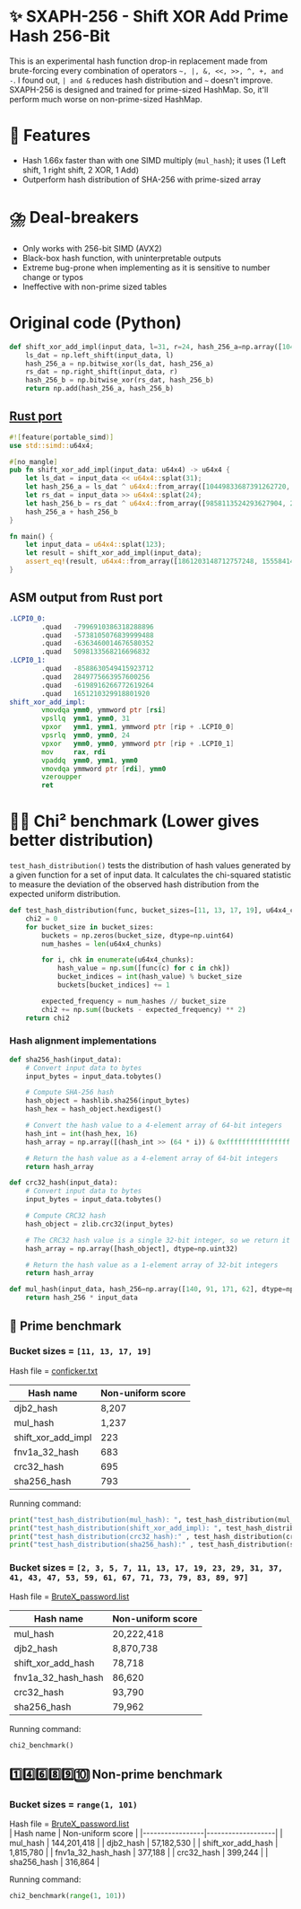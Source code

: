 # ✨ SXAPH-256 - Shift XOR Add Prime Hash 256-Bit
This is an experimental hash function drop-in replacement made from brute-forcing every combination of operators `~, |, &, <<, >>, ^, +, and -`. I found out, `| and &` reduces hash distribution and `~` doesn't improve. SXAPH-256 is designed and trained for prime-sized HashMap. So, it'll perform much worse on non-prime-sized HashMap.

# 🌟 Features
- Hash 1.66x faster than with one SIMD multiply (`mul_hash`); it uses (1 Left shift, 1 right shift, 2 XOR, 1 Add)
- Outperform hash distribution of SHA-256 with prime-sized array

# ⛈️ Deal-breakers
- Only works with 256-bit SIMD (AVX2)
- Black-box hash function, with uninterpretable outputs
- Extreme bug-prone when implementing as it is sensitive to number change or typos
- Ineffective with non-prime sized tables

# Original code (Python)
```py
def shift_xor_add_impl(input_data, l=31, r=24, hash_256_a=np.array([10449833687391262720, 12708638996869552128, 12083284059032971264, 5098133568216696832], dtype=np.uint64), hash_256_b=np.array([9858113524293627904, 2849775663957600256, 12247827806936932352, 1651210329918801920], dtype=np.uint64)):
	ls_dat = np.left_shift(input_data, l)
	hash_256_a = np.bitwise_xor(ls_dat, hash_256_a)
	rs_dat = np.right_shift(input_data, r)
	hash_256_b = np.bitwise_xor(rs_dat, hash_256_b)
	return np.add(hash_256_a, hash_256_b)
```

## [Rust port](https://godbolt.org/#g:!((g:!((g:!((h:codeEditor,i:(filename:'1',fontScale:14,fontUsePx:'0',j:1,lang:rust,selection:(endColumn:1,endLineNumber:18,positionColumn:1,positionLineNumber:18,selectionStartColumn:1,selectionStartLineNumber:1,startColumn:1,startLineNumber:1),source:'%23!!%5Bfeature(portable_simd)%5D%0Ause+std::simd::u64x4%3B%0A%0A%23%5Bno_mangle%5D%0Apub+fn+shift_xor_add_impl(input_data:+u64x4)+-%3E+u64x4+%7B%0A++++let+ls_dat+%3D+input_data+%3C%3C+u64x4::splat(31)%3B%0A++++let+hash_256_a+%3D+ls_dat+%5E+u64x4::from_array(%5B10449833687391262720,+12708638996869552128,+12083284059032971264,+5098133568216696832%5D)%3B%0A++++let+rs_dat+%3D+input_data+%3E%3E+u64x4::splat(24)%3B%0A++++let+hash_256_b+%3D+rs_dat+%5E+u64x4::from_array(%5B9858113524293627904,+2849775663957600256,+12247827806936932352,+1651210329918801920%5D)%3B%0A++++hash_256_a+%2B+hash_256_b%0A%7D%0A%0Afn+main()+%7B%0A++++let+input_data+%3D+u64x4::splat(123)%3B%0A++++let+result+%3D+shift_xor_add_impl(input_data)%3B%0A++++assert_eq!!(result,+u64x4::from_array(%5B1861203148712757248,+15558414740284047360,+5884367880307181568,+6749343681239650304%5D))%3B%0A%7D%0A'),l:'5',n:'1',o:'Rust+source+%231',t:'0')),k:33.333333333333336,l:'4',n:'0',o:'',s:0,t:'0'),(g:!((h:compiler,i:(compiler:nightly,filters:(b:'0',binary:'1',binaryObject:'1',commentOnly:'0',debugCalls:'1',demangle:'0',directives:'0',execute:'0',intel:'0',libraryCode:'1',trim:'1',verboseDemangling:'0'),flagsViewOpen:'1',fontScale:14,fontUsePx:'0',j:1,lang:rust,libs:!(),options:'-C+opt-level%3D2+-C+target-feature%3D%2Bavx2,%2Bfma',overrides:!(),selection:(endColumn:12,endLineNumber:21,positionColumn:1,positionLineNumber:1,selectionStartColumn:12,selectionStartLineNumber:21,startColumn:1,startLineNumber:1),source:1),l:'5',n:'0',o:'+rustc+nightly+(Editor+%231)',t:'0')),k:33.31475057813016,l:'4',m:100,n:'0',o:'',s:0,t:'0'),(g:!((h:output,i:(compilerName:'x86-64+gcc+14.1',editorid:1,fontScale:14,fontUsePx:'0',j:1,wrap:'1'),l:'5',n:'0',o:'Output+of+rustc+nightly+(Compiler+%231)',t:'0')),k:33.351916088536505,l:'4',m:100,n:'0',o:'',s:0,t:'0')),l:'2',n:'0',o:'',t:'0')),version:4)
```rs
#![feature(portable_simd)]
use std::simd::u64x4;

#[no_mangle]
pub fn shift_xor_add_impl(input_data: u64x4) -> u64x4 {
	let ls_dat = input_data << u64x4::splat(31);
	let hash_256_a = ls_dat ^ u64x4::from_array([10449833687391262720, 12708638996869552128, 12083284059032971264, 5098133568216696832]);
	let rs_dat = input_data >> u64x4::splat(24);
	let hash_256_b = rs_dat ^ u64x4::from_array([9858113524293627904, 2849775663957600256, 12247827806936932352, 1651210329918801920]);
	hash_256_a + hash_256_b
}

fn main() {
	let input_data = u64x4::splat(123);
	let result = shift_xor_add_impl(input_data);
	assert_eq!(result, u64x4::from_array([1861203148712757248, 15558414740284047360, 5884367880307181568, 6749343681239650304]));
}
```
## ASM output from Rust port
```asm
.LCPI0_0:
		.quad   -7996910386318288896
		.quad   -5738105076839999488
		.quad   -6363460014676580352
		.quad   5098133568216696832
.LCPI0_1:
		.quad   -8588630549415923712
		.quad   2849775663957600256
		.quad   -6198916266772619264
		.quad   1651210329918801920
shift_xor_add_impl:
		vmovdqa ymm0, ymmword ptr [rsi]
		vpsllq  ymm1, ymm0, 31
		vpxor   ymm1, ymm1, ymmword ptr [rip + .LCPI0_0]
		vpsrlq  ymm0, ymm0, 24
		vpxor   ymm0, ymm0, ymmword ptr [rip + .LCPI0_1]
		mov     rax, rdi
		vpaddq  ymm0, ymm1, ymm0
		vmovdqa ymmword ptr [rdi], ymm0
		vzeroupper
		ret
```

# 🚄🔥 Chi² benchmark (Lower gives better distribution)
`test_hash_distribution()` tests the distribution of hash values generated by a given function for a set of input data. It calculates the chi-squared statistic to measure the deviation of the observed hash distribution from the expected uniform distribution.
```py
def test_hash_distribution(func, bucket_sizes=[11, 13, 17, 19], u64x4_chunks=const_u64x4_chunks):
	chi2 = 0
	for bucket_size in bucket_sizes:
		buckets = np.zeros(bucket_size, dtype=np.uint64)
		num_hashes = len(u64x4_chunks)

		for i, chk in enumerate(u64x4_chunks):
			hash_value = np.sum([func(c) for c in chk])
			bucket_indices = int(hash_value) % bucket_size
			buckets[bucket_indices] += 1

		expected_frequency = num_hashes // bucket_size
		chi2 += np.sum((buckets - expected_frequency) ** 2)
	return chi2
```
### Hash alignment implementations
```py
def sha256_hash(input_data):
	# Convert input data to bytes
	input_bytes = input_data.tobytes()

	# Compute SHA-256 hash
	hash_object = hashlib.sha256(input_bytes)
	hash_hex = hash_object.hexdigest()

	# Convert the hash value to a 4-element array of 64-bit integers
	hash_int = int(hash_hex, 16)
	hash_array = np.array([(hash_int >> (64 * i)) & 0xffffffffffffffff for i in range(4)], dtype=np.uint64)

	# Return the hash value as a 4-element array of 64-bit integers
	return hash_array

def crc32_hash(input_data):
	# Convert input data to bytes
	input_bytes = input_data.tobytes()

	# Compute CRC32 hash
	hash_object = zlib.crc32(input_bytes)

	# The CRC32 hash value is a single 32-bit integer, so we return it as a 1-element array
	hash_array = np.array([hash_object], dtype=np.uint32)

	# Return the hash value as a 1-element array of 32-bit integers
	return hash_array

def mul_hash(input_data, hash_256=np.array([140, 91, 171, 62], dtype=np.uint64)):
	return hash_256 * input_data
```

## 🧮 Prime benchmark
### Bucket sizes = `[11, 13, 17, 19]`  
Hash file = [conficker.txt](https://weakpass.com/wordlist/60)  

| Hash name       | Non-uniform score |
|-----------------|-------------------|
| djb2_hash       | 8,207             |
| mul_hash        | 1,237             |
| shift_xor_add_impl | 223            |
| fnv1a_32_hash   | 683               |
| crc32_hash      | 695               |
| sha256_hash     | 793               |

Running command:
```py
print("test_hash_distribution(mul_hash): ", test_hash_distribution(mul_hash)) # 1237
print("test_hash_distribution(shift_xor_add_impl): ", test_hash_distribution(shift_xor_add_impl)) # 223
print("test_hash_distribution(crc32_hash):" , test_hash_distribution(crc32_hash)) # 695
print("test_hash_distribution(sha256_hash):" , test_hash_distribution(sha256_hash)) # 793
```

### Bucket sizes = `[2, 3, 5, 7, 11, 13, 17, 19, 23, 29, 31, 37, 41, 43, 47, 53, 59, 61, 67, 71, 73, 79, 83, 89, 97]`  
Hash file = [BruteX_password.list](https://weakpass.com/wordlist/1902)  

| Hash name       | Non-uniform score |
|-----------------|-------------------|
| mul_hash        | 20,222,418        |
| djb2_hash       | 8,870,738         |
| shift_xor_add_hash | 78,718         |
| fnv1a_32_hash_hash | 86,620         |
| crc32_hash      | 93,790            |
| sha256_hash     | 79,962            |

Running command:
```py
chi2_benchmark()
```

## 1️⃣4️⃣6️⃣8️⃣9️⃣🔟 Non-prime benchmark
### Bucket sizes = `range(1, 101)`  
Hash file = [BruteX_password.list](https://weakpass.com/wordlist/1902)  
| Hash name       | Non-uniform score |
|-----------------|-------------------|
| mul_hash        | 144,201,418       |
| djb2_hash       | 57,182,530        |
| shift_xor_add_hash | 1,815,780      |
| fnv1a_32_hash_hash | 377,188        |
| crc32_hash      | 399,244           |
| sha256_hash     | 316,864           |

Running command:
```py
chi2_benchmark(range(1, 101))
```
